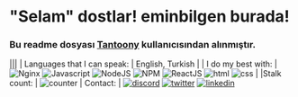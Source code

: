 # "Selam" dostlar! eminbilgen burada! 
### Bu readme dosyası [Tantoony](https://github.com/Tantoony "Tantoony") kullanıcısından alınmıştır.

|||
| Languages that I can speak:	| English, Turkish 	|
| I do my best with: 			|![Nginx](https://cdn4.iconfinder.com/data/icons/logos-brands-5/24/nginx-22.png) ![Javascript](https://cdn4.iconfinder.com/data/icons/scripting-and-programming-languages/512/js-22.png) ![NodeJS](https://cdn4.iconfinder.com/data/icons/logos-brands-5/24/node-dot-js-22.png) ![NPM](https://cdn4.iconfinder.com/data/icons/logos-brands-5/24/npm-22.png) ![ReactJS](https://cdn4.iconfinder.com/data/icons/logos-brands-5/24/react-22.png) ![html](https://cdn4.iconfinder.com/data/icons/logos-brands-5/24/html5-22.png) ![css](https://cdn4.iconfinder.com/data/icons/logos-brands-5/24/css3-22.png) |
|Stalk count:					|	![counter](https://profile-counter.glitch.me/{eminbilgen}/count.svg)
| Contact:        | [![discord](https://cdn1.iconfinder.com/data/icons/apps-8/64/discord-apps-platform-24.png)](https://discord.com/users/938841828931829831) [![twitter](https://icons.iconarchive.com/icons/bokehlicia/pacifica/24/twitter-icon.png)](https://twitter.com/eminbilgen00) [![linkedin](https://icons.iconarchive.com/icons/danleech/simple/24/linkedin-icon.png)](https://www.linkedin.com/in/emin-bilgen-aa4a24234/)




<div align="center">
<!--
 <div>
  <p align="center">
   Contact links: 
    <a href="" target="_blank"><img src="" width="30px" heigth= "30px" /></a>
    <a href="" target="_blank"><img src="" width="30px" heigth= "30px" /></a>
    <a href="" target="_blank"><img src="" width="30px" heigth= "30px" /></a>
    <a href="https://open.spotify.com/user/31phsfdyusbnalmkc73vn64njgd4" target="_blank"><img src="https://cdn1.iconfinder.com/data/icons/apps-8/64/spotify-apps-platform-512.png" width="30px" heigth= "30px" /></a>
    <a href="" target="_blank"><img src="" width="30px" heigth= "30px" /></a>
</div>
  <img src="https://spotify-github-profile.vercel.app/api/view?uid=bsa431plyu8hiphpc0ggbsa25&cover_image=true&theme=default" />
  -->
</div>
